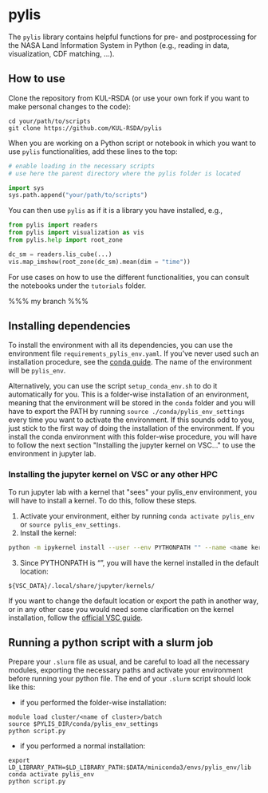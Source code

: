# pylis

The `pylis` library contains helpful functions for pre- and postprocessing for the NASA Land Information System in Python (e.g., reading in data, visualization, CDF matching, ...).

## How to use

Clone the repository from KUL-RSDA (or use your own fork if you want to make personal changes to the code):
```
cd your/path/to/scripts
git clone https://github.com/KUL-RSDA/pylis
```

When you are working on a Python script or notebook in which you want to use `pylis` functionalities, add these lines to the top:
```python 
# enable loading in the necessary scripts
# use here the parent directory where the pylis folder is located

import sys
sys.path.append("your/path/to/scripts")
```

You can then use `pylis` as if it is a library you have installed, e.g.,
```python
from pylis import readers
from pylis import visualization as vis
from pylis.help import root_zone

dc_sm = readers.lis_cube(...)
vis.map_imshow(root_zone(dc_sm).mean(dim = "time"))
```

For use cases on how to use the different functionalities, you can consult the notebooks under the `tutorials` folder.


%%% my branch %%%

## Installing dependencies

To install the environment with all its dependencies, you can use the environment file `requirements_pylis_env.yaml`. If you've never used such an installation procedure, see the [conda guide](https://conda.io/projects/conda/en/latest/user-guide/tasks/manage-environments.html#creating-an-environment-from-an-environment-yml-file). The name of the environment will be `pylis_env`.

Alternatively, you can use the script `setup_conda_env.sh` to do it automatically for you. This is a folder-wise installation of an environment, meaning that the environment will be stored in the `conda` folder and you will have to export the PATH by running `source ./conda/pylis_env_settings` every time you want to activate the environment. If this sounds odd to you, just stick to the first way of doing the installation of the environment.
If you install the conda environment with this folder-wise procedure, you will have to follow the next section "Installing the jupyter kernel on VSC..." to use the environment in jupyter lab.

### Installing the jupyter kernel on VSC or any other HPC

To run jupyter lab with a kernel that "sees" your pylis_env environment, you will have to install a kernel. To do this, follow these steps.

1. Activate your environment, either by running `conda activate pylis_env` or `source pylis_env_settings`.
2. Install the kernel:

```bash
python -m ipykernel install --user --env PYTHONPATH "" --name <name kernel or environment> --display-name <name kernel>
```
3. Since PYTHONPATH is “”, you will have the kernel installed in the default location:
```
${VSC_DATA}/.local/share/jupyter/kernels/
```
If you want to change the default location or export the path in another way, or in any other case you would need some clarification on the kernel installation, follow the [official VSC guide](https://docs.vscentrum.be/leuven/services/openondemand.html#jupyterlab).


## Running a python script with a slurm job
Prepare your `.slurm` file as usual, and be careful to load all the necessary modules, exporting the necessary paths and activate your environment before running your python file. The end of your `.slurm` script should look like this:

- if you performed the folder-wise installation:
```
module load cluster/<name of cluster>/batch
source $PYLIS_DIR/conda/pylis_env_settings
python script.py
```
- if you performed a normal installation:
```
export LD_LIBRARY_PATH=$LD_LIBRARY_PATH:$DATA/miniconda3/envs/pylis_env/lib
conda activate pylis_env
python script.py
```